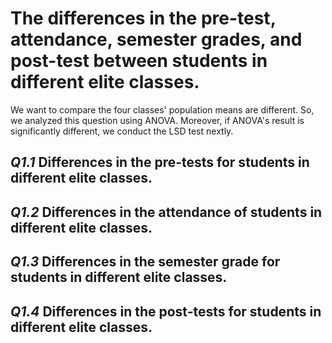 # The differences in the pre-test, attendance, semester grades, and post-test between students in different elite classes.
We want to compare the four classes' population means are different. So, we analyzed this question using ANOVA. Moreover, if ANOVA's result is significantly different, we conduct the LSD test nextly.   

## _Q1.1_ Differences in the pre-tests for students in different elite classes.


## _Q1.2_ Differences in the attendance of students in different elite classes.


## _Q1.3_ Differences in the semester grade for students in different elite classes.


## _Q1.4_ Differences in the post-tests for students in different elite classes.



